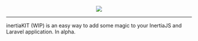 <p align="center">
    <img src="https://github.com/user-attachments/assets/98e1a015-11f1-4365-bffb-002e3879debc" />
</p>

------
inertiaKIT (WIP) is an easy way to add some magic to your InertiaJS and Laravel application. In alpha.
